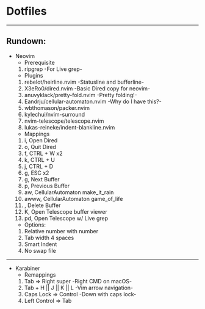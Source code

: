 # Dotfiles
---
## Rundown:
- Neovim
    - Prerequisite
    1. ripgrep -For Live grep-
    - Plugins
    1. rebelot/heirline.nvim -Statusline and bufferline-
    2. X3eRo0/dired.nvim -Basic Dired copy for neovim-
    3. anuvyklack/pretty-fold.nvim -Pretty folding!-
    4. Eandrju/cellular-automaton.nvim -Why do I have this?-
    5. wbthomason/packer.nvim
    6. kylechui/nvim-surround
    7. nvim-telescope/telescope.nvim
    8. lukas-reineke/indent-blankline.nvim
    - Mappings
    1. <leader>i, Open Dired
    2. <leader>o, Quit Dired
    3. <leader>f, CTRL + W x2
    4. <leader>k, CTRL + U
    5. <leader>j, CTRL + D
    6. <leader>g, ESC x2
    8. <leader>g, Next Buffer
    9. <leader>p, Previous Buffer
    10. <leader>aw, CellularAutomaton make_it_rain
    11. <leader>awww, CellularAutomaton game_of_life
    12. <C-k>, Delete Buffer
    13. K, Open Telescope buffer viewer
    14. <leader>pd, Open Telescope w/ Live grep
    - Options:
    1. Relative number with number
    2. Tab width 4 spaces
    3. Smart Indent
    4. No swap file
***
- Karabiner
    - Remappings
    1. Tab => Right super -Right CMD on macOS-
    1. Tab + H || J || K || L -Vim arrow navigation-
    3. Caps Lock => Control -Down with caps lock-
    4. Left Control => Tab
